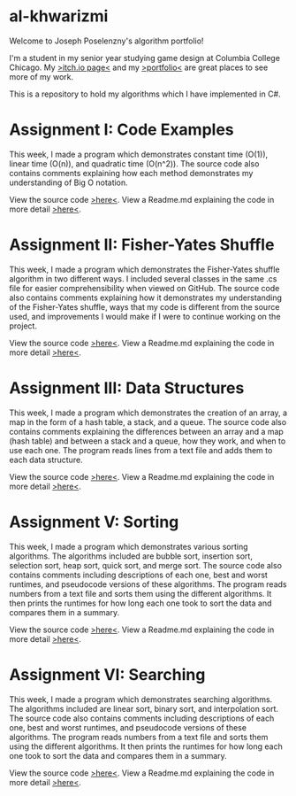 # al-khwarizmi
Welcome to Joseph Poselenzny's algorithm portfolio!

I'm a student in my senior year studying game design at Columbia College Chicago. My [>itch.io page<](https://fatjosephina.itch.io/) and my [>portfolio<](https://fatjosephina.wixsite.com/portfolio) are great places to see more of my work.

This is a repository to hold my algorithms which I have implemented in C#.
# Assignment I: Code Examples
This week, I made a program which demonstrates constant time (O(1)), linear time (O(n)), and quadratic time (O(n^2)). The source code also contains comments explaining how each method demonstrates my understanding of Big O notation.

View the source code [>here<](https://github.com/fatjosephina/al-khwarizmi/blob/main/AssignmentI/AssignmentI/Program.cs). View a Readme.md explaining the code in more detail [>here<](https://github.com/fatjosephina/al-khwarizmi/blob/main/AssignmentI/README.md).
# Assignment II: Fisher-Yates Shuffle
This week, I made a program which demonstrates the Fisher-Yates shuffle algorithm in two different ways. I included several classes in the same .cs file for easier comprehensibility when viewed on GitHub. The source code also contains comments explaining how it demonstrates my understanding of the Fisher-Yates shuffle, ways that my code is different from the source used, and improvements I would make if I were to continue working on the project.

View the source code [>here<](https://github.com/fatjosephina/al-khwarizmi/blob/main/AssignmentII/AssignmentII/Program.cs). View a Readme.md explaining the code in more detail [>here<](https://github.com/fatjosephina/al-khwarizmi/blob/main/AssignmentII/README.md).
# Assignment III: Data Structures
This week, I made a program which demonstrates the creation of an array, a map in the form of a hash table, a stack, and a queue. The source code also contains comments explaining the differences between an array and a map (hash table) and between a stack and a queue, how they work, and when to use each one. The program reads lines from a text file and adds them to each data structure.

View the source code [>here<](https://github.com/fatjosephina/al-khwarizmi/blob/main/AssignmentIII/AssignmentIII/Program.cs). View a Readme.md explaining the code in more detail [>here<](https://github.com/fatjosephina/al-khwarizmi/blob/main/AssignmentIII/README.md).
# Assignment V: Sorting
This week, I made a program which demonstrates various sorting algorithms. The algorithms included are bubble sort, insertion sort, selection sort, heap sort, quick sort, and merge sort. The source code also contains comments including descriptions of each one, best and worst runtimes, and pseudocode versions of these algorithms. The program reads numbers from a text file and sorts them using the different algorithms. It then prints the runtimes for how long each one took to sort the data and compares them in a summary.

View the source code [>here<](https://github.com/fatjosephina/al-khwarizmi/blob/main/AssignmentV/AssignmentV/Program.cs). View a Readme.md explaining the code in more detail [>here<](https://github.com/fatjosephina/al-khwarizmi/blob/main/AssignmentV/README.md).
# Assignment VI: Searching
This week, I made a program which demonstrates searching algorithms. The algorithms included are linear sort, binary sort, and interpolation sort. The source code also contains comments including descriptions of each one, best and worst runtimes, and pseudocode versions of these algorithms. The program reads numbers from a text file and sorts them using the different algorithms. It then prints the runtimes for how long each one took to sort the data and compares them in a summary.

View the source code [>here<](https://github.com/fatjosephina/al-khwarizmi/blob/main/AssignmentVI/AssignmentVI/Program.cs). View a Readme.md explaining the code in more detail [>here<](https://github.com/fatjosephina/al-khwarizmi/blob/main/AssignmentVI/README.md).

